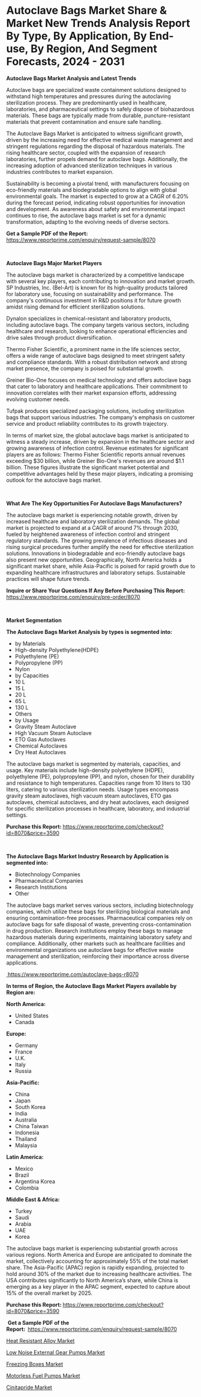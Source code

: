<p><h1>Autoclave Bags Market Share & Market New Trends Analysis Report By Type, By Application, By End-use, By Region, And Segment Forecasts, 2024 - 2031</h1></p><p><strong>Autoclave Bags Market Analysis and Latest Trends</strong></p>
<p><p>Autoclave bags are specialized waste containment solutions designed to withstand high temperatures and pressures during the autoclaving sterilization process. They are predominantly used in healthcare, laboratories, and pharmaceutical settings to safely dispose of biohazardous materials. These bags are typically made from durable, puncture-resistant materials that prevent contamination and ensure safe handling.</p><p>The Autoclave Bags Market is anticipated to witness significant growth, driven by the increasing need for effective medical waste management and stringent regulations regarding the disposal of hazardous materials. The rising healthcare sector, coupled with the expansion of research laboratories, further propels demand for autoclave bags. Additionally, the increasing adoption of advanced sterilization techniques in various industries contributes to market expansion.</p><p>Sustainability is becoming a pivotal trend, with manufacturers focusing on eco-friendly materials and biodegradable options to align with global environmental goals. The market is expected to grow at a CAGR of 6.20% during the forecast period, indicating robust opportunities for innovation and development. As awareness about safety and environmental impact continues to rise, the autoclave bags market is set for a dynamic transformation, adapting to the evolving needs of diverse sectors.</p></p>
<p><strong>Get a Sample PDF of the Report:&nbsp;</strong> <a href="https://www.reportprime.com/enquiry/request-sample/8070">https://www.reportprime.com/enquiry/request-sample/8070</a></p>
<p>&nbsp;</p>
<p><strong>Autoclave Bags Major Market Players</strong></p>
<p><p>The autoclave bags market is characterized by a competitive landscape with several key players, each contributing to innovation and market growth. SP Industries, Inc. (Bel-Art) is known for its high-quality products tailored for laboratory use, focusing on sustainability and performance. The company's continuous investment in R&D positions it for future growth amidst rising demand for efficient sterilization solutions.</p><p>Dynalon specializes in chemical-resistant and laboratory products, including autoclave bags. The company targets various sectors, including healthcare and research, looking to enhance operational efficiencies and drive sales through product diversification.</p><p>Thermo Fisher Scientific, a prominent name in the life sciences sector, offers a wide range of autoclave bags designed to meet stringent safety and compliance standards. With a robust distribution network and strong market presence, the company is poised for substantial growth.</p><p>Greiner Bio-One focuses on medical technology and offers autoclave bags that cater to laboratory and healthcare applications. Their commitment to innovation correlates with their market expansion efforts, addressing evolving customer needs.</p><p>Tufpak produces specialized packaging solutions, including sterilization bags that support various industries. The company's emphasis on customer service and product reliability contributes to its growth trajectory.</p><p>In terms of market size, the global autoclave bags market is anticipated to witness a steady increase, driven by expansion in the healthcare sector and growing awareness of infection control. Revenue estimates for significant players are as follows: Thermo Fisher Scientific reports annual revenues exceeding $30 billion, while Greiner Bio-One's revenues are around $1.1 billion. These figures illustrate the significant market potential and competitive advantages held by these major players, indicating a promising outlook for the autoclave bags market.</p></p>
<p>&nbsp;</p>
<p><strong>What Are The Key Opportunities For Autoclave Bags Manufacturers?</strong></p>
<p><p>The autoclave bags market is experiencing notable growth, driven by increased healthcare and laboratory sterilization demands. The global market is projected to expand at a CAGR of around 7% through 2030, fueled by heightened awareness of infection control and stringent regulatory standards. The growing prevalence of infectious diseases and rising surgical procedures further amplify the need for effective sterilization solutions. Innovations in biodegradable and eco-friendly autoclave bags also present new opportunities. Geographically, North America holds a significant market share, while Asia-Pacific is poised for rapid growth due to expanding healthcare infrastructures and laboratory setups. Sustainable practices will shape future trends.</p></p>
<p><strong>Inquire or Share Your Questions If Any Before Purchasing This Report:</strong> <a href="https://www.reportprime.com/enquiry/pre-order/8070">https://www.reportprime.com/enquiry/pre-order/8070</a></p>
<p>&nbsp;</p>
<p><strong>Market Segmentation</strong></p>
<p><strong>The Autoclave Bags Market Analysis by types is segmented into:</strong></p>
<p><ul><li>by Materials</li><li>High-density Polyethylene(HDPE)</li><li>Polyethylene (PE)</li><li>Polypropylene (PP)</li><li>Nylon</li><li>by Capacities</li><li>10 L</li><li>15 L</li><li>20 L</li><li>65 L</li><li>130 L</li><li>Others</li><li>by Usage</li><li>Gravity Steam Autoclave</li><li>High Vacuum Steam Autoclave</li><li>ETO Gas Autoclaves</li><li>Chemical Autoclaves</li><li>Dry Heat Autoclaves</li></ul></p>
<p><p>The autoclave bags market is segmented by materials, capacities, and usage. Key materials include high-density polyethylene (HDPE), polyethylene (PE), polypropylene (PP), and nylon, chosen for their durability and resistance to high temperatures. Capacities range from 10 liters to 130 liters, catering to various sterilization needs. Usage types encompass gravity steam autoclaves, high vacuum steam autoclaves, ETO gas autoclaves, chemical autoclaves, and dry heat autoclaves, each designed for specific sterilization processes in healthcare, laboratory, and industrial settings.</p></p>
<p><strong>Purchase this Report:&nbsp;</strong><a href="https://www.reportprime.com/checkout?id=8070&price=3590">https://www.reportprime.com/checkout?id=8070&price=3590</a></p>
<p>&nbsp;</p>
<p><strong>The Autoclave Bags Market Industry Research by Application is segmented into:</strong></p>
<p><ul><li>Biotechnology Companies</li><li>Pharmaceutical Companies</li><li>Research Institutions</li><li>Other</li></ul></p>
<p><p>The autoclave bags market serves various sectors, including biotechnology companies, which utilize these bags for sterilizing biological materials and ensuring contamination-free processes. Pharmaceutical companies rely on autoclave bags for safe disposal of waste, preventing cross-contamination in drug production. Research institutions employ these bags to manage hazardous materials during experiments, maintaining laboratory safety and compliance. Additionally, other markets such as healthcare facilities and environmental organizations use autoclave bags for effective waste management and sterilization, reinforcing their importance across diverse applications.</p></p>
<p><a href="https://www.reportprime.com/autoclave-bags-r8070">&nbsp;https://www.reportprime.com/autoclave-bags-r8070</a></p>
<p><strong>In terms of Region, the Autoclave Bags Market Players available by Region are:</strong></p>
<p>
    <p> <strong> North America: </strong>
        <ul>
            <li>United States</li>
            <li>Canada</li>
        </ul>
        </p> 
    <p> <strong> Europe: </strong>
        <ul>
            <li>Germany</li>
            <li>France</li>
            <li>U.K.</li>
            <li>Italy</li>
            <li>Russia</li>
        </ul>
        </p> 
    <p> <strong> Asia-Pacific: </strong>
        <ul>
            <li>China</li>
            <li>Japan</li>
            <li>South Korea</li>
            <li>India</li>
            <li>Australia</li>
            <li>China Taiwan</li>
            <li>Indonesia</li>
            <li>Thailand</li>
            <li>Malaysia</li>
        </ul>
        </p> 
    <p> <strong> Latin America: </strong>
        <ul>
            <li>Mexico</li>
            <li>Brazil</li>
            <li>Argentina Korea</li>
            <li>Colombia</li>
        </ul>
        </p> 
    <p> <strong> Middle East & Africa: </strong>
        <ul>
            <li>Turkey</li>
            <li>Saudi</li>
            <li>Arabia</li>
            <li>UAE</li>
            <li>Korea</li>
        </ul>
    </p>
    </p>
<p><p>The autoclave bags market is experiencing substantial growth across various regions. North America and Europe are anticipated to dominate the market, collectively accounting for approximately 55% of the total market share. The Asia-Pacific (APAC) region is rapidly expanding, projected to hold around 30% of the market due to increasing healthcare activities. The USA contributes significantly to North America’s share, while China is emerging as a key player in the APAC segment, expected to capture about 15% of the overall market by 2025.</p></p>
<p><strong>Purchase this Report: </strong><a href="https://www.reportprime.com/checkout?id=8070&price=3590">https://www.reportprime.com/checkout?id=8070&price=3590</a></p>
<p>&nbsp;<strong>Get a Sample PDF of the Report:&nbsp;&nbsp;</strong><a href="https://www.reportprime.com/enquiry/request-sample/8070">https://www.reportprime.com/enquiry/request-sample/8070</a></p>
<p><strong></strong></p>
<p><p><a href="https://issuu.com/reportprime-2/docs/heat-resistant-alloy-market-size-20_dd47d49339ab25">Heat Resistant Alloy Market</a></p><p><a href="https://medium.com/@go-emi/what-are-the-growth-opportunities-and-challenges-in-the-low-noise-external-gear-pumps-market-bf24d68dbdda">Low Noise External Gear Pumps Market</a></p><p><a href="https://github.com/CliffMedina6/Market-Research-Report-List-6/blob/main/freezing-boxes-market.md">Freezing Boxes Market</a></p><p><a href="https://medium.com/@go-emi/global-motorless-fuel-pumps-market-analysis-trends-forecasts-and-growth-opportunities-a80a8e723edb">Motorless Fuel Pumps Market</a></p><p><a href="https://www.linkedin.com/pulse/cinitapride-market-forecast-global-trends-analysis-from-cstve?trackingId=m%2FDjVLEdRkqyqeLhnJQCeA%3D%3D">Cinitapride Market</a></p></p>